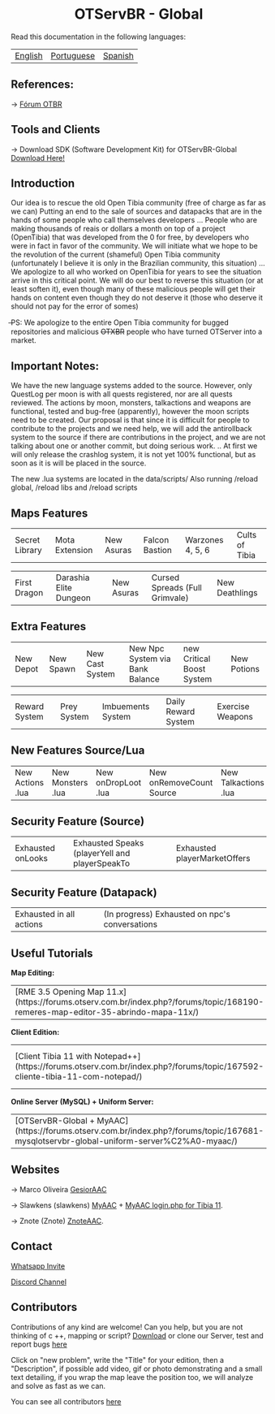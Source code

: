 <h1 align="center">OTServBR - Global</h1>

<caption>Read this documentation in the following languages:</caption>
<table>
    <tbody>
        <tr>
            <td><a href="https://github.com/opentibiabr/OTServBR-Global/blob/master/README.md">English</a></td>
            <td><a href="https://github.com/opentibiabr/OTServBR-Global/blob/master/README-PT.md">Portuguese</a></td>   
            <td><a href="https://github.com/opentibiabr/OTServBR-Global/blob/master/README-ES.md">Spanish</a></td>           
			</tr>
    </tbody>
</table>

<h2>References:</h2>

-> [Fórum OTBR](https://forums.otserv.com.br)

<h2>Tools and Clients</h2>

-> Download SDK (Software Development Kit) for OTServBR-Global [Download Here!](https://gitlab.com/open-tibia-br/otservbr-clients/)

<h2>Introduction</h2>

Our idea is to rescue the old Open Tibia community (free of charge as far as we can)
Putting an end to the sale of sources and datapacks that are in the hands of some people who call themselves developers ...
People who are making thousands of reais or dollars a month on top of a project (OpenTibia) that was developed from the 0 for free, by developers who were in fact in favor of the community.
We will initiate what we hope to be the revolution of the current (shameful) Open Tibia community (unfortunately I believe it is only in the Brazilian community, this situation) ... We apologize to all who worked on OpenTibia for years to see the situation arrive in this critical point. We will do our best to reverse this situation (or at least soften it), even though many of these malicious people will get their hands on content even though they do not deserve it (those who deserve it should not pay for the error of somes)

 ̶PS: We apologize to the entire Open Tibia community for bugged repositories and malicious <strike>OTXBR</strike> people who have turned OTServer into a market.
 
<h2>Important Notes:</h2>

We have the new language systems added to the source. However, only QuestLog per moon is with all quests registered, nor are all quests reviewed.
The actions by moon, monsters, talkactions and weapons are functional, tested and bug-free (apparently), however the moon scripts need to be created. Our proposal is that since it is difficult for people to contribute to the projects and we need help, we will add the antirollback system to the source if there are contributions in the project, and we are not talking about one or another commit, but doing serious work. .. At first we will only release the crashlog system, it is not yet 100% functional, but as soon as it is will be placed in the source.

The new .lua systems are located in the data/scripts/
Also running /reload global, /reload libs and /reload scripts

<h2>Maps Features</h2>
<table>
    <tbody>
        <tr>
          <td>Secret Library</td>           
          <td>Mota Extension</td>
          <td>New Asuras</td>
          <td>Falcon Bastion</td>
          <td>Warzones 4, 5, 6</td>
          <td>Cults of Tibia</td>          
        </tr>
    </tbody>
</table>
<table>
    <tbody>
        <tr>
          <td>First Dragon</td>           
          <td>Darashia Elite Dungeon</td>
          <td>New Asuras</td>
          <td>Cursed Spreads (Full Grimvale)</td>
          <td>New Deathlings</td>          
        </tr>
    </tbody>
</table>

<h2>Extra Features</h2>
<table>
    <tbody>
        <tr>
          <td>New Depot</td>           
          <td>New Spawn</td>
          <td>New Cast System</td>
          <td>New Npc System via Bank Balance</td>
          <td>new Critical Boost System</td>
          <td>New Potions</td>          
        </tr>
    </tbody>
</table>
<table>
    <tbody>
        <tr>
          <td>Reward System</td>
          <td>Prey System</td>
          <td>Imbuements System</td>
          <td>Daily Reward System</td>
          <td>Exercise Weapons</td>
        </tr>
    </tbody>
</table>

<h2>New Features Source/Lua</h2>
<table>
    <tbody>
        <tr>
          <td>New Actions .lua</td>           
          <td>New Monsters .lua</td>
		  <td>New onDropLoot .lua</td> 
		  <td>New onRemoveCount Source</td> 
          <td>New Talkactions .lua</td>
		  <td>New QuestLog .lua</td>
          <td>New Weapons .lua</td>         
        </tr>
    </tbody>
</table>

<h2>Security Feature (Source)</h2>
<table>
    <tbody>
        <tr>
          <td>Exhausted onLooks</td>
          <td>Exhausted Speaks (playerYell and playerSpeakTo</td>
          <td>Exhausted playerMarketOffers</td>
        </tr>
    </tbody>
</table>

<h2>Security Feature (Datapack)</h2>
<table>
    <tbody>
        <tr>
          <td>Exhausted in all actions</td>
          <td>(In progress) Exhausted on npc's conversations</td>
        </tr>
    </tbody>
</table>

<h2><b>Useful Tutorials</b></h2>
<b>Map Editing: </b>
<table>
    <tbody>
        <tr>
          <td>[RME 3.5 Opening Map 11.x](https://forums.otserv.com.br/index.php?/forums/topic/168190-remeres-map-editor-35-abrindo-mapa-11x/)</td>
        </tr>
    </tbody>
</table>
<b>Client Edition:</b>
<table>
    <tbody>
        <tr>
			<td>[Client Tibia 11 with Notepad++](https://forums.otserv.com.br/index.php?/forums/topic/167592-cliente-tibia-11-com-notepad/)</td>
			<td>[Client Tibia 11 with HexEditorXVI32](https://forums.otserv.com.br/index.php?/forums/topic/167611-cliente-tibia-11-com-hexeditorxvi32/)</td>
			<td>[Tibia 10 Custom Client](https://forums.otserv.com.br/index.php?/forums/topic/167550-compila%C3%A7%C3%A3o-tibia-10-custom-client-desative-a-msg-de-atualiza%C3%A7%C3%A3o-mc-seu-ip/)</td>
        </tr>
    </tbody>
</table>
<b>Online Server (MySQL) + Uniform Server:</b>
<table>
    <tbody>
        <tr>
			<td>[OTServBR-Global + MyAAC](https://forums.otserv.com.br/index.php?/forums/topic/167681-mysqlotservbr-global-uniform-server%C2%A0-myaac/)</td>
			<td>[OTServBR-Global + GesiorAAC](https://forums.otserv.com.br/index.php?/forums/topic/167722-mysqlotservbr-global-uniform-server-gesioraac/)</td>
			<td>[OTServBR-Global + ZnoteAAC 1.5](https://forums.otserv.com.br/index.php?/forums/topic/167738-mysqlotservbr-global-uniform-server%C2%A0-znoteaac-15/)</td>
        </tr>
    </tbody>
</table>

<!--<h2>Steps of Compilation</h2>
Our system can be compiled on a variety of operating systems. We currently provide a wiki with build instructions for the following systems:

<table>    
    <tbody>
        <tr>
          <td><a href="https://gitlab.com/open-tibia-br/otservbr-global">Debian GNU</a></td>
          <td><a href="https://gitlab.com/open-tibia-br/otservbr-global">Ubuntu</a></td>
          <td><a href="https://gitlab.com/open-tibia-br/otservbr-global">Windows</a></td>
          <td><a href="https://gitlab.com/open-tibia-br/otservbr-global">FreeBSD</a></td>
        </tr>
    </tbody>
</table> -->



<h2>Websites</h2>

<!-- -> OTServBR [Gesior](https://gitlab.com/open-tibia-br/otservbr-website). -->

-> Marco Oliveira [GesiorAAC](https://github.com/marcomoa/Gesior-AAC/archive/master.zip)

-> Slawkens (slawkens) [MyAAC](https://github.com/slawkens/myaac/archive/master.zip) + [MyAAC login.php for Tibia 11](https://github.com/slawkens/myaac-tibia11-login/releases/download/v1.3/myaac-tibia11-login-v1.3.zip).

-> Znote (Znote) [ZnoteAAC](https://github.com/Znote/ZnoteAAC/archive/master.zip).

<h2>Contact</h2>

[Whatsapp Invite](https://chat.whatsapp.com/FWca9zJxOnXHlcxyjfwXaQ)

[Discord Channel](https://discord.gg/3NxYnyV)

<h2>Contributors</h2>

Contributions of any kind are welcome! Can you help, but you are not thinking of c ++, mapping or script? [Download](https://github.com/opentibiabr/OTServBR-Global/archive/master.zip) or clone our Server, test and report bugs [here](https://github.com/opentibiabr/OTServBR-Global/issues)

Click on "new problem", write the "Title" for your edition, then a "Description", if possible add video, gif or photo demonstrating and a small text detailing, if you wrap the map leave the position too, we will analyze and solve as fast as we can.

You can see all contributors [here](https://github.com/opentibiabr/OTServBR-Global/graphs/contributors)
